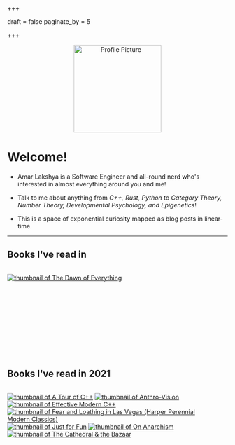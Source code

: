 +++

draft = false
paginate_by = 5

+++

<center><img src="images/profile.jpg" alt="Profile Picture" width="200"/></center>

# Welcome!
- Amar Lakshya is a Software Engineer and all-round nerd who's interested in almost everything around you and me!
- Talk to me about anything from *C++, Rust, Python* to  *Category Theory, Number Theory, Developmental Psychology, and Epigenetics*!

- This is a space of exponential curiosity mapped as blog posts in linear-time.

***

## Books I've read in <script>document.write(new Date().getFullYear())</script>

<style>
.table-wrapper {
  overflow-y: scroll;
  width: 95%;
  height: 200px;
}
</style>
<div class="table-wrapper" markdown="block" id="2022">
<books>


[![thumbnail of The Dawn of Everything](http://books.google.com/books/content?id=X8gZEAAAQBAJ&printsec=frontcover&img=1&zoom=1&edge=curl&source=gbs_api)](https://play.google.com/store/books/details?id=X8gZEAAAQBAJ&source=gbs_api)

</books>

</div>

## Books I've read in 2021

<style>
.table-wrapper {
  overflow-y: scroll;
  width: 95%;
  height: 200px;
}
</style>
<div class="table-wrapper" markdown="block" id="2021">
<books>

[![thumbnail of A Tour of C++](http://books.google.com/books/content?id=EXfcAAAAQBAJ&printsec=frontcover&img=1&zoom=1&edge=curl&source=gbs_api)](https://play.google.com/store/books/details?id=EXfcAAAAQBAJ&source=gbs_api)
[![thumbnail of Anthro-Vision](http://books.google.com/books/content?id=up0tEAAAQBAJ&printsec=frontcover&img=1&zoom=1&edge=curl&source=gbs_api)](http://books.google.co.uk/books?id=up0tEAAAQBAJ&dq=9781847942876&hl=&source=gbs_api)
[![thumbnail of Effective Modern C++](http://books.google.com/books/content?id=rjhIBQAAQBAJ&printsec=frontcover&img=1&zoom=1&edge=curl&source=gbs_api)](http://books.google.co.uk/books?id=rjhIBQAAQBAJ&dq=9781491903995&hl=&source=gbs_api)
[![thumbnail of Fear and Loathing in Las Vegas (Harper Perennial Modern Classics)](http://books.google.com/books/content?id=oqqFBAAAQBAJ&printsec=frontcover&img=1&zoom=1&edge=curl&source=gbs_api)](https://play.google.com/store/books/details?id=oqqFBAAAQBAJ&source=gbs_api)
[![thumbnail of Just for Fun](http://books.google.com/books/content?id=Q3aIPwAACAAJ&printsec=frontcover&img=1&zoom=1&source=gbs_api)](http://books.google.co.uk/books?id=Q3aIPwAACAAJ&dq=9781587991516&hl=&source=gbs_api)
[![thumbnail of On Anarchism](http://books.google.com/books/content?id=sDomngEACAAJ&printsec=frontcover&img=1&zoom=1&source=gbs_api)](http://books.google.co.uk/books?id=sDomngEACAAJ&dq=9780241969601&hl=&source=gbs_api)
[![thumbnail of The Cathedral & the Bazaar](http://books.google.com/books/content?id=xkpMxwEACAAJ&printsec=frontcover&img=1&zoom=1&source=gbs_api)](http://books.google.co.uk/books?id=xkpMxwEACAAJ&dq=9780596001087&hl=&source=gbs_api)

</books>

</div>


